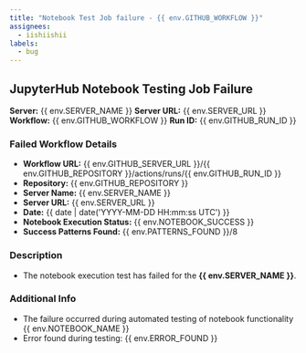 ```yaml
---
title: "Notebook Test Job failure - {{ env.GITHUB_WORKFLOW }}"
assignees:
  - iishiishii
labels:
  - bug
---
```


## JupyterHub Notebook Testing Job Failure

**Server:** {{ env.SERVER_NAME }}
**Server URL:** {{ env.SERVER_URL }}
**Workflow:** {{ env.GITHUB_WORKFLOW }}
**Run ID:** {{ env.GITHUB_RUN_ID }}

### Failed Workflow Details
- **Workflow URL:** {{ env.GITHUB_SERVER_URL }}/{{ env.GITHUB_REPOSITORY }}/actions/runs/{{ env.GITHUB_RUN_ID }}
- **Repository:** {{ env.GITHUB_REPOSITORY }}
- **Server Name:** {{ env.SERVER_NAME }}
- **Server URL:** {{ env.SERVER_URL }}
- **Date:** {{ date | date('YYYY-MM-DD HH:mm:ss UTC') }}
- **Notebook Execution Status:** {{ env.NOTEBOOK_SUCCESS }}
- **Success Patterns Found:** {{ env.PATTERNS_FOUND }}/8

### Description

- The notebook execution test has failed for the **{{ env.SERVER_NAME }}**.

### Additional Info
- The failure occurred during automated testing of notebook functionality {{ env.NOTEBOOK_NAME }}
- Error found during testing: {{ env.ERROR_FOUND }}